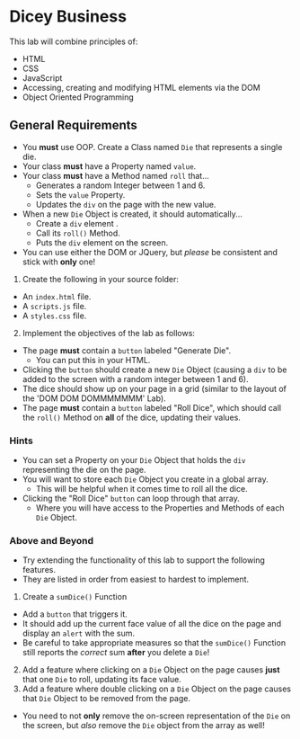 # Dicey Business

This lab will combine principles of:
  * HTML 
  * CSS 
  * JavaScript 
  * Accessing, creating and modifying HTML elements via the DOM
  * Object Oriented Programming

## General Requirements

* You **must** use OOP. Create a Class named `Die` that represents a single die.
* Your class **must** have a Property named `value`.
* Your class **must** have a Method named `roll` that...
  * Generates a random Integer between 1 and 6.
  * Sets the `value` Property.
  * Updates the `div` on the page with the new value.
* When a new `Die` Object is created, it should automatically... 
  * Create a `div` element .
  * Call its `roll()` Method.
  * Puts the `div` element on the screen.
* You can use either the DOM or JQuery, but *please* be consistent and stick with **only** one!

1. Create the following in your source folder:
  * An `index.html` file.
  * A `scripts.js` file.
  * A `styles.css` file.
2. Implement the objectives of the lab as follows:
  * The page **must** contain a `button` labeled "Generate Die". 
    * You can put this in your HTML. 
  * Clicking the `button` should create a new `Die` Object (causing a `div` to be added to the screen with a random integer between 1 and 6).
  * The dice should show up on your page in a grid (similar to the layout of the 'DOM DOM DOMMMMMMM' Lab).
  * The page **must** contain a `button` labeled "Roll Dice", which should call the `roll()` Method on **all** of the dice, updating their values.

### Hints

* You can set a Property on your `Die` Object that holds the `div` representing the die on the page.
* You will want to store each `Die` Object you create in a global array. 
  * This will be helpful when it comes time to roll all the dice.
* Clicking the "Roll Dice" `button` can loop through that array. 
  * Where you will have access to the Properties and Methods of each `Die` Object.

### Above and Beyond
* Try extending the functionality of this lab to support the following features. 
* They are listed in order from easiest to hardest to implement. 

1. Create a `sumDice()` Function
  * Add a `button` that triggers it. 
  * It should add up the current face value of all the dice on the page and display an `alert` with the sum.
  * Be careful to take appropriate measures so that the `sumDice()` Function still reports the *correct* sum **after** you delete a `Die`! 
2. Add a feature where clicking on a `Die` Object on the page causes **just** that one `Die` to roll, updating its face value.
3. Add a feature where double clicking on a `Die` Object on the page causes that `Die` Object to be removed from the page.
  * You need to not **only** remove the on-screen representation of the `Die` on the screen, but *also* remove the `Die` object from the array as well!